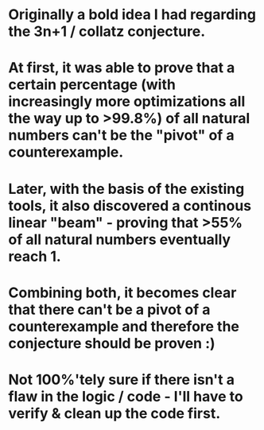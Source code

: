 # Originally a bold idea I had regarding the 3n+1 / collatz conjecture. 

# At first, it was able to prove that a certain percentage (with increasingly more optimizations all the way up to >99.8%) of all natural numbers can't be the "pivot" of a counterexample.

# Later, with the basis of the existing tools, it also discovered a continous linear "beam" - proving that >55% of all natural numbers eventually reach 1.

# Combining both, it becomes clear that there can't be a pivot of a counterexample and therefore the conjecture should be proven :)

# Not 100%'tely sure if there isn't a flaw in the logic / code - I'll have to verify & clean up the code first.
